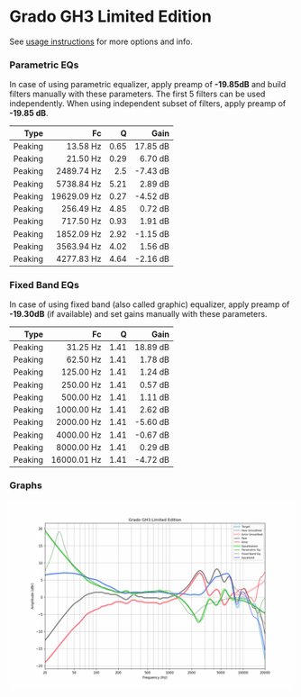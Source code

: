 # Grado GH3 Limited Edition
See [usage instructions](https://github.com/jaakkopasanen/AutoEq#usage) for more options and info.

### Parametric EQs
In case of using parametric equalizer, apply preamp of **-19.85dB** and build filters manually
with these parameters. The first 5 filters can be used independently.
When using independent subset of filters, apply preamp of **-19.85 dB**.

| Type    | Fc          |    Q | Gain     |
|--------:|------------:|-----:|---------:|
| Peaking | 13.58 Hz    | 0.65 | 17.85 dB |
| Peaking | 21.50 Hz    | 0.29 | 6.70 dB  |
| Peaking | 2489.74 Hz  | 2.5  | -7.43 dB |
| Peaking | 5738.84 Hz  | 5.21 | 2.89 dB  |
| Peaking | 19629.09 Hz | 0.27 | -4.52 dB |
| Peaking | 256.49 Hz   | 4.85 | 0.72 dB  |
| Peaking | 717.50 Hz   | 0.93 | 1.91 dB  |
| Peaking | 1852.09 Hz  | 2.92 | -1.15 dB |
| Peaking | 3563.94 Hz  | 4.02 | 1.56 dB  |
| Peaking | 4277.83 Hz  | 4.64 | -2.16 dB |

### Fixed Band EQs
In case of using fixed band (also called graphic) equalizer, apply preamp of **-19.30dB**
(if available) and set gains manually with these parameters.

| Type    | Fc          |    Q | Gain     |
|--------:|------------:|-----:|---------:|
| Peaking | 31.25 Hz    | 1.41 | 18.89 dB |
| Peaking | 62.50 Hz    | 1.41 | 1.78 dB  |
| Peaking | 125.00 Hz   | 1.41 | 1.24 dB  |
| Peaking | 250.00 Hz   | 1.41 | 0.57 dB  |
| Peaking | 500.00 Hz   | 1.41 | 1.11 dB  |
| Peaking | 1000.00 Hz  | 1.41 | 2.62 dB  |
| Peaking | 2000.00 Hz  | 1.41 | -5.60 dB |
| Peaking | 4000.00 Hz  | 1.41 | -0.67 dB |
| Peaking | 8000.00 Hz  | 1.41 | 0.29 dB  |
| Peaking | 16000.01 Hz | 1.41 | -4.72 dB |

### Graphs
![](./Grado%20GH3%20Limited%20Edition.png)
